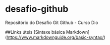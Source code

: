 # desafio-github
Repositório do Desafio Git Github - Curso Dio

##Links úteis
[Sintaxe básica Markdown] (https://www.markdownguide.org/basic-syntax/)
